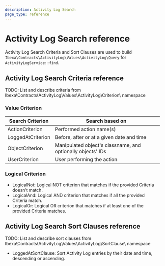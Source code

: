 ```yaml
---
description: Activity Log Search
page_type: reference
---
```


# Activity Log Search reference

Activity Log Search Criteria and Sort Clauses are used to build `Ibexa\Contracts\ActivityLog\Values\ActivityLog\Query` for `ActivityLogService::find`.

## Activity Log Search Criteria reference

TODO: List and describe criteria from Ibexa\Contracts\ActivityLog\Values\ActivityLog\Criterion\ namespace

### Value Criterion

| Search Criterion  | Search based on                                             |
|-------------------|-------------------------------------------------------------|
| ActionCriterion   | Performed action name(s)                                    |
| LoggedAtCriterion | Before, after or at a given date and time                   |
| ObjectCriterion   | Manipulated object's classname, and optionally objects' IDs |
| UserCriterion     | User performing the action                                  |

### Logical Criterion

- LogicalNot: Logical NOT criterion that matches if the provided Criteria doesn't match.
- LogicalAnd: Logical AND criterion that matches if all the provided Criteria match.
- LogicalOr: Logical OR criterion that matches if at least one of the provided Criteria matches.

## Activity Log Search Sort Clauses reference

TODO: List and describe sort clauses from Ibexa\Contracts\ActivityLog\Values\ActivityLog\SortClause\ namespace

- LoggedAtSortClause: Sort Activity Log entries by their date and time, descending or ascending.
